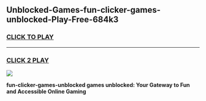 
## Unblocked-Games-fun-clicker-games-unblocked-Play-Free-684k3
<h3>
<a href="https://premium76.site?title=fun-clicker-games-unblocked&ref=09A">CLICK TO PLAY</a></h3>
<hr>

<h3>
<a href="https://premium76.site?title=fun-clicker-games-unblocked&ref=09A">CLICK 2 PLAY</a>
  
</h3>

<a href="https://premium76.site?title=fun-clicker-games-unblocked&ref=09A"><img src="https://clearcache.store/games.png"></a>


**fun-clicker-games-unblocked games unblocked: Your Gateway to Fun and Accessible Online Gaming**
